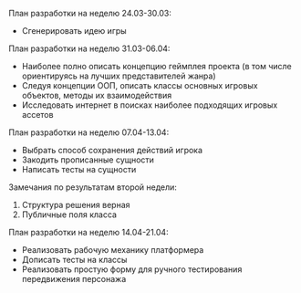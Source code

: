 План разработки на неделю 24.03-30.03:
- Сгенерировать идею игры

План разработки на неделю 31.03-06.04:
- Наиболее полно описать концепцию геймплея проекта (в том числе ориентируясь на лучших представителей жанра)
- Следуя концепции ООП, описать классы основных игровых объектов, методы их взаимодействия
- Исследовать интернет в поисках наиболее подходящих игровых ассетов

План разработки на неделю 07.04-13.04:
- Выбрать способ сохранения действий игрока
- Закодить прописанные сущности
- Написать тесты на сущности

Замечания по результатам второй недели:
1. Структура решения верная
2. Публичные поля класса

План разработки на неделю 14.04-21.04:
- Реализовать рабочую механику платформера
- Дописать тесты на классы
- Реализовать простую форму для ручного тестирования передвижения персонажа